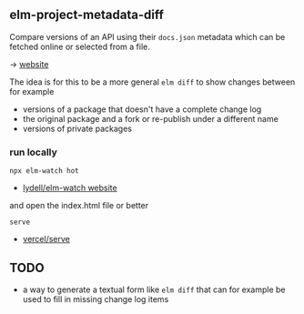 ## elm-project-metadata-diff

Compare versions of an API using their `docs.json` metadata which can be fetched online or selected from a file.

→ [website](https://lue-bird.github.io/elm-docs-json-diff/)

The idea is for this to be a more general `elm diff` to show changes between for example
  - versions of a package that doesn't have a complete change log
  - the original package and a fork or re-publish under a different name
  - versions of private packages

### run locally
```noformatingples
npx elm-watch hot
```
  - [lydell/elm-watch website](https://lydell.github.io/elm-watch/)

and open the index.html file or better
```noformatingples
serve
```
  - [vercel/serve](https://github.com/vercel/serve)

## TODO
  - a way to generate a textual form like `elm diff` that can for example be used to fill in missing change log items
